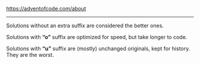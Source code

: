https://adventofcode.com/about

---

Solutions without an extra suffix are considered the better ones.

Solutions with **“o”** suffix are optimized for speed, but take longer to code.

Solutions with **“u”** suffix are (mostly) unchanged originals, kept for history. They
are the worst.
